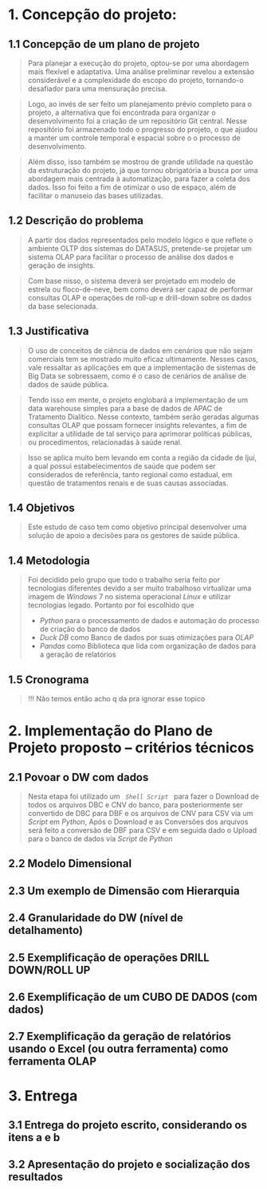 # 1. Concepção do projeto:
## 1.1 Concepção de um plano de projeto
> Para planejar a execução do projeto, optou-se por uma abordagem mais flexível e adaptativa. Uma análise preliminar revelou a extensão considerável e a complexidade do escopo do projeto, tornando-o desafiador para uma mensuração precisa.

> Logo, ao invés de ser feito um planejamento prévio completo para o projeto, a alternativa que foi encontrada para organizar o desenvolvimento foi a criação de um repositório Git central. Nesse repositório foi armazenado todo o progresso do projeto, o que ajudou a manter um controle temporal e espacial sobre o o processo de desenvolvimento. 

> Além disso, isso também se mostrou de grande utilidade na questão da estruturação do projeto, já que tornou obrigatória a busca por uma abordagem mais centrada à automatização, para fazer a coleta dos dados. Isso foi feito a fim de otimizar o uso de espaço, além de facilitar o manuseio das bases utilizadas.
## 1.2 Descrição do problema
> A partir dos dados representados pelo modelo lógico e que reflete o ambiente OLTP dos sistemas do DATASUS, pretende-se projetar um sistema OLAP para facilitar o processo de análise dos dados e geração de insights.

> Com base nisso, o sistema deverá ser projetado em modelo de estrela ou floco-de-neve, bem como deverá ser capaz de performar consultas OLAP e operações de roll-up e drill-down sobre os dados da base selecionada.
## 1.3 Justificativa
> O uso de conceitos de ciência de dados em cenários que não sejam comerciais tem se mostrado muito eficaz ultimamente. Nesses casos, vale ressaltar as aplicações em que a implementação de sistemas de Big Data se sobressaem, como é o caso de cenários de análise de dados de saúde pública.

> Tendo isso em mente, o projeto englobará a implementação de um data warehouse simples para a base de dados de APAC de Tratamento Dialítico. Nesse contexto, também serão geradas algumas consultas OLAP que possam fornecer insights relevantes, a fim de explicitar a utilidade de tal serviço para aprimorar políticas públicas, ou procedimentos, relacionadas à saúde renal.

> Isso se aplica muito bem levando em conta a região da cidade de Ijuí, a qual possui estabelecimentos de saúde que podem ser considerados de referência, tanto regional como estadual, em questão de tratamentos renais e de suas causas associadas.
## 1.4 Objetivos
> Este estudo de caso tem como objetivo principal desenvolver uma solução de apoio a decisões para os gestores de saúde pública.
## 1.4 Metodologia
> Foi decidido pelo grupo que todo o trabalho seria feito por tecnologias diferentes devido a ser muito trabalhoso virtualizar uma imagem de _Windows_ 7 no sistema operacional _Linux_ e utilizar tecnologias legado.
> Portanto por foi escolhido que 
> - _Python_ para o processamento de dados e automação do processo de criação do banco de dados
> - _Duck DB_ como Banco de dados por suas otimizações para _OLAP_
> - _Pandas_ como Biblioteca que lida com organização de dados para a geração de relatórios
## 1.5 Cronograma
> !!! Não temos então acho q da pra ignorar esse topico
# 2. Implementação do Plano de Projeto proposto – critérios técnicos
## 2.1 Povoar o DW com dados
> Nesta etapa foi utilizado um <code> _Shell Script_ </code> para fazer o Download de todos os arquivos DBC e CNV do banco, para posteriormente ser convertido de DBC para DBF e os arquivos de CNV para CSV via um _Script_ em _Python_,
> Após o Download e as Conversões dos arquivos será feito a conversão de DBF para CSV e em seguida dado o Upload para o banco de dados via _Script_ de _Python_
## 2.2 Modelo Dimensional
## 2.3 Um exemplo de Dimensão com Hierarquia
## 2.4 Granularidade do DW (nível de detalhamento)
## 2.5 Exemplificação de operações DRILL DOWN/ROLL UP
## 2.6 Exemplificação de um CUBO DE DADOS (com dados)
## 2.7 Exemplificação da geração de relatórios usando o Excel (ou outra ferramenta) como ferramenta OLAP

# 3. Entrega
## 3.1 Entrega do projeto escrito, considerando os itens a e b
## 3.2 Apresentação do projeto e socialização dos resultados